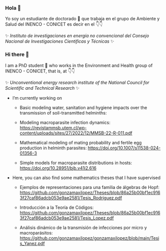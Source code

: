 ### Hola 👋

Yo soy un estudiante de doctorado 🔭 que trabaja en el grupo de Ambiente y Salud del INENCO - CONICET es decir en el :point_down::point_down: 

✨ _Instituto de investigaciones en energía no convencional del Consejo Nacional de Investigaciones Científicas y Técnicas_ ✨


### Hi there 👋

I am a PhD student 🔭 who works in the Environment and Health group of INENCO - CONICET, that is, at :point_down::point_down:


✨ _Unconventional energy research institute of the National Council for Scientific and Technical Research_ ✨

-  I’m currently working on 

    - Basic modeling water, sanitation and hygiene impacts over the transmission of soil-transmitted helminths: 

    - Modeling macroparasite infection dynamics: https://revistammsb.utem.cl/wp-content/uploads/sites/27/2022/12/MMSB-22-R-011.pdf

    - Mathematical modeling of mating probability and fertile egg production in helminth parasites: https://doi.org/10.1007/s11538-024-01356-3
    
    - Simple models for macroparasite distributions in hosts: https://doi.org/10.28951/bjb.v41i2.616
 
- Here, you can also find some mathematics theses that I have supervised

    - Ejemplos de representaciones para una familia de álgebras de Hopf: https://github.com/gonzamaxilopez/Theses/blob/86a25b00bf1ec9163f27caf86adcb053e9ae2581/Tesis_Rodriguez.pdf
      
    - Introducción a la Teoría de Códigos: https://github.com/gonzamaxilopez/Theses/blob/86a25b00bf1ec9163f27caf86adcb053e9ae2581/Tesis_Lopez.pdf
    
    - Análisis dinámico de la transmisión de infecciones por micro y macroparásitos:
https://github.com/gonzamaxilopez/gonzamaxilopez/blob/main/Tesis_Yanez.pdf
<!-- 
 
    - Forest fires in amazonas:  https://arxiv.org/abs/2202.11552
    
    - Forest fires Australia: https://arxiv.org/abs/2110.10014
    
    - Beagle Channel Toxic algae blooms: https://www.sciencedirect.com/science/article/pii/S0079661122000192
    
    - Soil mesofauna trophic networks/resources: https://doi.org/10.1101/2021.02.06.430061
    
    - Fisheries on the food web of the San Jorge Gulf Patagonia: https://www.nature.com/articles/s41598-022-14363-y

<!--
**lsaravia/lsaravia** is a ✨ _special_ ✨ repository because its `README.md` (this file) appears on your Git
Hub profile.

Here are some ideas to get you started:


- 🌱 I’m currently learning ...
- 👯 I’m looking to collaborate on ...
- 🤔 I’m looking for help with ...
- 💬 Ask me about ...
- 📫 How to reach me: ...
- 😄 Pronouns: ...
- ⚡ Fun fact: ...
-->
